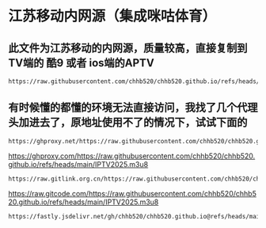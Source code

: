 # 江苏移动内网源（集成咪咕体育）
## 此文件为江苏移动的内网源，质量较高，直接复制到TV端的 酷9 或者 ios端的APTV
```
https://raw.githubusercontent.com/chhb520/chhb520.github.io/refs/heads/main/IPTV2025.m3u8
```
## 有时候懂的都懂的环境无法直接访问，我找了几个代理头加进去了，原地址使用不了的情况下，试试下面的
```
https://ghproxy.net/https://raw.githubusercontent.com/chhb520/chhb520.github.io/refs/heads/main/IPTV2025.m3u8
```
https://ghproxy.com/https://raw.githubusercontent.com/chhb520/chhb520.github.io/refs/heads/main/IPTV2025.m3u8
```
https://raw.gitlink.org.cn/https://raw.githubusercontent.com/chhb520/chhb520.github.io/refs/heads/main/IPTV2025.m3u8
```
https://raw.gitcode.com/https://raw.githubusercontent.com/chhb520/chhb520.github.io/refs/heads/main/IPTV2025.m3u8
```
https://fastly.jsdelivr.net/gh/chhb520/chhb520.github.io@refs/heads/main/IPTV2025.m3u8
```
